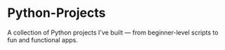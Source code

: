 # Python-Projects
A collection of Python projects I've built — from beginner-level scripts to fun and functional apps.
